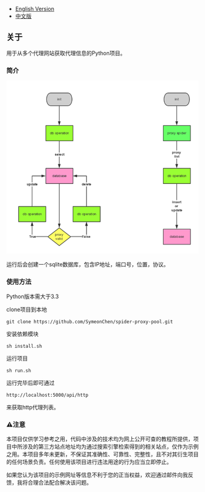 * [English Version](https://github.com/SymeonChen/spider-proxy-pool/blob/master/README.md)
* [中文版](https://github.com/SymeonChen/spider-proxy-pool/blob/master/README-zh.md)


## 关于
用于从多个代理网站获取代理信息的Python项目。
### 简介
![](/sample-spider.png)

运行后会创建一个sqlite数据库，包含IP地址，端口号，位置，协议。
### 使用方法
Python版本需大于3.3

clone项目到本地

``` shell
git clone https://github.com/SymeonChen/spider-proxy-pool.git
```

安装依赖模块
```shell
sh install.sh
```

运行项目
```shell
sh run.sh
```
运行完毕后即可通过
```shell
http://localhost:5000/api/http
```
来获取http代理列表。

### ⚠️注意

本项目仅供学习参考之用，代码中涉及的技术均为网上公开可查的教程所提供，项目中所涉及的第三方站点地址均为通过搜索引擎检索得到的相关站点，仅作为示例之用。本项目多年未更新，不保证其准确性、可靠性、完整性，且不对其衍生项目的任何场景负责。任何使用该项目进行违法用途的行为应当立即停止。

如果您认为该项目的示例网址等信息不利于您的正当权益，欢迎通过邮件向我反馈，我将合理合法配合解决该问题。